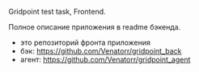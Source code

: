 Gridpoint test task, Frontend.

Полное описание приложения в readme бэкенда.

- это репозиторий фронта приложения
- бэк: https://github.com/Venatorr/gridpoint_back
- агент: https://github.com/Venatorr/gridpoint_agent
